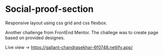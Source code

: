 # Social-proof-section
Responsive layout using css grid and css flexbox.

Another challenge from FrontEnd Mentor.
The challege was to create page based on provided designes.

Live view -> https://gallant-chandrasekhar-6f0748.netlify.app/
